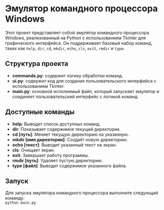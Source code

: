 # Эмулятор командного процессора Windows

Этот проект представляет собой эмулятор командного процессора Windows, реализованный на Python с использованием Tkinter для графического интерфейса. Он поддерживает базовый набор команд, таких как `help`, `dir`, `cd`, `mkdir`, `echo`, `cls`, `exit`, `rmdir` и `type`.

## Структура проекта

- **commands.py**: содержит логику обработки команд.
- **ui.py**: содержит код для создания пользовательского интерфейса с использованием Tkinter.
- **main.py**: основной исполнимый файл, который запускает эмулятор и соединяет пользовательский интерфейс с логикой команд.

## Доступные команды

- **help**: Выводит список доступных команд.
- **dir**: Показывает содержимое текущей директории.
- **cd [путь]**: Меняет текущую директорию на указанную.
- **mkdir [имя директории]**: Создаёт новую директорию.
- **echo [текст]**: Выводит указанный текст на экран.
- **cls**: Очищает экран.
- **exit**: Завершает работу программы.
- **rmdir [путь]**: Удаляет пустую директорию.
- **type [файл]**: Выводит содержимое указанного файла.

## Запуск  
Для запуска эмулятора командного процессора выполните следующий команду:  
    ```
    python main.py
    ```



